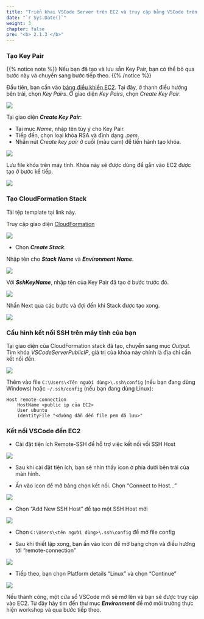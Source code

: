 ```yaml
---
title: "Triển khai VSCode Server trên EC2 và truy cập bằng VSCode trên máy của bạn"
date: "`r Sys.Date()`"
weight: 3
chapter: false
pre: "<b> 2.1.3 </b>"
---
```


### **Tạo Key Pair**
{{% notice note %}}
Nếu bạn đã tạo và lưu sẵn Key Pair, bạn có thể bỏ qua bước này và chuyển sang bước tiếp theo.
{{% /notice %}}

Đầu tiên, bạn cần vào [bảng điều khiển EC2](console.aws.amazon.com/ec2/home). Tại đây, ở thanh điều hướng bên trái, chọn _Key Pairs_. Ở giao diện _Key Pairs_, chọn _Create Key Pair_.

![](/EKS-Workshop-1/images/2/1/3/001.jpg)

Tại giao diện **_Create Key Pair_**:
- Tại mục _Name_, nhập tên tùy ý cho Key Pair.
- Tiếp đến, chọn loại khóa RSA và định dạng _.pem_.
- Nhấn nút _Create key pair_ ở cuối (màu cam) để tiến hành tạo khóa.

![](/EKS-Workshop-1/images/2/1/3/002.jpg?width=50pc)

Lưu file khóa trên máy tính. Khóa này sẽ được dùng để gắn vào EC2 được tạo ở bước kế tiếp.

![](/EKS-Workshop-1/images/2/1/3/003.jpg?width=50pc)

### **Tạo CloudFormation Stack**
Tải tệp template tại link này.

Truy cập giao diện [CloudFormation](console.aws.amazon.com/cloudformation/home)

![](/EKS-Workshop-1/images/2/1/3/010.jpg)

- Chọn **_Create Stack_**.

Nhập tên cho **_Stack Name_** và **_Environment Name_**.

![](/EKS-Workshop-1/images/2/1/3/011.jpg?width=70pc)

Với **_SshKeyName_**, nhập tên của Key Pair đã tạo ở bước trước đó.

![](/EKS-Workshop-1/images/2/1/3/009.jpg?width=70pc)

Nhấn Next qua các bước và đợi đến khi Stack được tạo xong.

![](/EKS-Workshop-1/images/2/1/3/008.jpg?width=50pc)

### **Cấu hình kết nối SSH trên máy tính của bạn**
Tại giao diện của CloudFormation stack đã tạo, chuyển sang mục _Output_. Tìm khóa _VSCodeServerPublicIP_, giá trị của khóa này chính là địa chỉ cần kết nối đến.

![](/EKS-Workshop-1/images/2/1/3/007.jpg?width=70pc)

Thêm vào file `C:\Users\<Tên người dùng>\.ssh\config` (nếu bạn đang dùng Windows) hoặc `~/.ssh/config` (nếu bạn đang dùng Linux):

```
Host remote-connection
    HostName <public ip của EC2>
    User ubuntu
    IdentityFile "<đường dẫn đến file pem đã lưu>"
```

### **Kết nối VSCode đến EC2**
- Cài đặt tiện ích Remote-SSH để hỗ trợ việc kết nối vối SSH Host

![](/EKS-Workshop-1/images/2/1/3/014.png)

- Sau khi cài đặt tiện ích, bạn sẽ nhìn thấy icon ở phía dưới bên trái của màn hình.

- Ấn vào icon để mở bảng chọn kết nối. Chọn “Connect to Host…”

![](/EKS-Workshop-1/images/2/1/3/015.png)

- Chọn “Add New SSH Host” để tạo một SSH Host mới

![](/EKS-Workshop-1/images/2/1/3/016.png)

- Chọn `C:\Users\<tên người dùng>\.ssh\config` để mở file config 

- Sau khi thiết lập xong, bạn ấn vào icon để mở bạng chọn và điều hướng tới “remote-connection”

![](/EKS-Workshop-1/images/2/1/3/017.png)

- Tiếp theo, bạn chọn Platform details “Linux” và chọn “Continue”

![](/EKS-Workshop-1/images/2/1/3/018.png)

Nếu thành công, một cửa sổ VSCode mới sẽ mở lên và bạn sẽ được truy cập vào EC2. Từ đây hãy tìm đến thư mục **_Environment_** để mở môi trường thực hiện workshop và qua bước tiếp theo.
